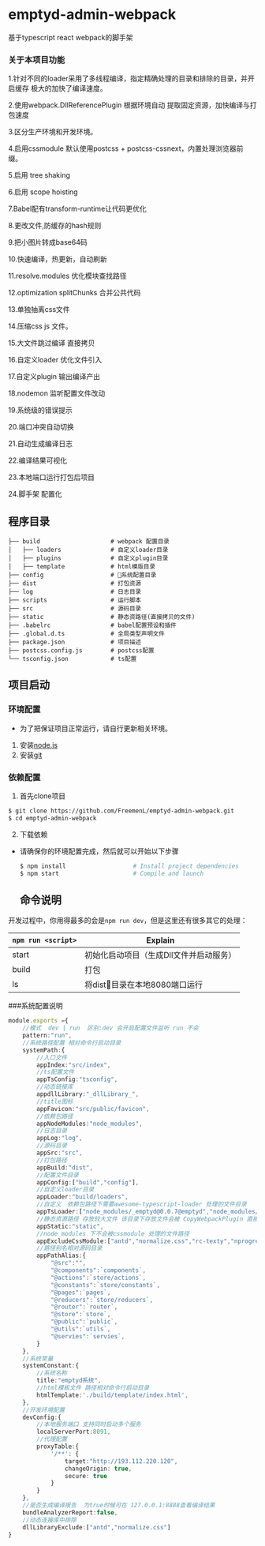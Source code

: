 # emptyd-admin-webpack
基于typescript react webpack的脚手架 


### 关于本项目功能

1.针对不同的loader采用了多线程编译，指定精确处理的目录和排除的目录，并开启缓存 极大的加快了编译速度。

2.使用webpack.DllReferencePlugin 根据环境自动 提取固定资源，加快编译与打包速度

3.区分生产环境和开发环境。

4.启用cssmodule 默认使用postcss + postcss-cssnext，内置处理浏览器前缀。

5.启用 tree shaking 

6.启用 scope hoisting  

7.Babel配有transform-runtime让代码更优化

8.更改文件,防缓存的hash规则
 
9.把小图片转成base64码  

10.快速编译，热更新，自动刷新

11.resolve.modules 优化模块查找路径 

12.optimization splitChunks 合并公共代码

13.单独抽离css文件

14.压缩css js 文件。

15.大文件跳过编译 直接拷贝

16.自定义loader 优化文件引入 

17.自定义plugin 输出编译产出 

18.nodemon 监听配置文件改动

19.系统级的错误提示

20.端口冲突自动切换 

21.自动生成编译日志

22.编译结果可视化 

23.本地端口运行打包后项目 

24.脚手架 配置化
## 程序目录

```
├── build                    # webpack 配置目录
│   ├── loaders              # 自定义loader目录
│   ├── plugins              # 自定义plugin目录
│   ├── template             # html模版目录
├── config                   # 系统配置目录
├── dist                     # 打包资源
├── log                      # 日志目录
├── scripts                  # 运行脚本
├── src                      # 源码目录
├── static                   # 静态资路径(直接拷贝的文件)
├── .babelrc                 # babel配置预设和插件
├── .global.d.ts             # 全局类型声明文件
├── package.json             # 项目描述
├── postcss.config.js        # postcss配置
└── tsconfig.json            # ts配置
```

## 项目启动

### 环境配置
* 为了把保证项目正常运行，请自行更新相关环境。
1. 安装[node.js](https://nodejs.org/)
2. 安装[git](https://git-scm.com/)

### 依赖配置
1. 首先clone项目
```bash
$ git clone https://github.com/FreemenL/emptyd-admin-webpack.git
$ cd emptyd-admin-webpack
```
2. 下载依赖
* 请确保你的环境配置完成，然后就可以开始以下步骤
  ```bash
  $ npm install                   # Install project dependencies
  $ npm start                     # Compile and launch
  ```

  ## 命令说明

开发过程中，你用得最多的会是`npm run dev`，但是这里还有很多其它的处理：

|`npm run <script>`|Explain|
|------------------|-----------|
|start|初始化启动项目（生成Dll文件并启动服务）|
|build|打包|
|ls|将dist目录在本地8080端口运行|

###系统配置说明

```typescript
module.exports ={
	//模式  dev | run  区别:dev 会开启配置文件监听 run 不会
	pattern:"run",
	//系统路径配置 相对命令行启动目录 
	systemPath:{
		//入口文件
		appIndex:"src/index",
		//ts配置文件
		appTsConfig:"tsconfig",
		//动态链接库
		appdllLibrary:"_dllLibrary_",
		//title图标
		appFavicon:"src/public/favicon",
		//依赖包路径
		appNodeModules:"node_modules",
		//日志目录
		appLog:"log",
		//源码目录
		appSrc:"src",
		//打包路径
		appBuild:"dist",
		//配置文件目录
		appConfig:["build","config"],
		//自定义loader目录
		appLoader:"build/loaders",
		//自定义　依赖包路径下需要awesome-typescript-loader 处理的文件目录
		appTsLoader:["node_modules/_emptyd@0.0.7@emptyd","node_modules/_freetool@0.0.2@freetool"],
		//静态资源路径 存放较大文件 该目录下存放文件会被 CopyWebpackPlugin 直接复制到打包后dist/static 路径
		appStatic:"static",
		//node_modules 下不会被cssmodule 处理的文件路径
		appExcludeCssModule:["antd","normalize.css","rc-texty","nprogress","braft-editor","rc-queue-anim","viewerjs"],
		//路径别名相对源码目录
		appPathAlias:{
			"@src":"",
			"@components":`components`,
			"@actions":`store/actions`,
			"@constants":`store/constants`,
			"@pages":`pages`,
			"@reducers":`store/reducers`,
			"@router":`router`,
			"@store":`store`,
			"@public":`public`,
			"@utils":`utils`,
			"@servies":`servies`,
		}
	},
	//系统常量
	systemConstant:{
		//系统名称
		title:"emptyd系统", 
		//html模板文件 路径相对命令行启动目录
		htmlTemplate:'./build/template/index.html', 
	},
	//开发环境配置
	devConfig:{
		//本地服务端口 支持同时启动多个服务
		localServerPort:8091,
		//代理配置
		proxyTable:{
			'/**': {
				target:"http://193.112.220.120",
				changeOrigin: true,
				secure: true
			}
		}
	},
	//是否生成编译报告  为true时候可在 127.0.0.1:8888查看编译结果
	bundleAnalyzerReport:false,
	//动态连接库中排除 
	dllLibraryExclude:["antd","normalize.css"]
}
```
